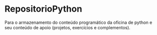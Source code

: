 # RepositorioPython
Para o armazenamento do conteúdo programático da oficina de python e seu conteúdo de apoio (projetos, exercícios e complementos).
